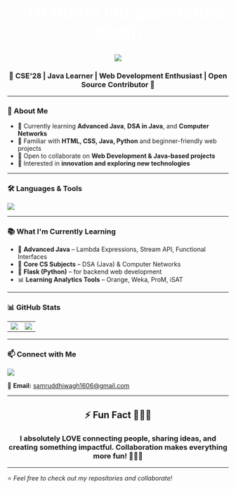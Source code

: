 <h1 align="center" style="font-family: Arial, Helvetica, sans-serif; color: white; font-size: 40px;">
  👋 Hi there! I'm Samruddhi Wagh
</h1>


<p align="center">
  <img src="https://media.giphy.com/media/qgQUggAC3Pfv687qPC/giphy.gi"/>
</p>

<h3 align="center">🌟 CSE'28 | Java Learner | Web Development Enthusiast | Open Source Contributor 🌟</h3>

---

### 🚀 About Me
- 🔭 Currently learning **Advanced Java**, **DSA in Java**, and **Computer Networks**  
- 🌱 Familiar with **HTML, CSS, Java, Python** and beginner-friendly web projects  
- 💞️ Open to collaborate on **Web Development & Java-based projects**  
- 🎯 Interested in **innovation and exploring new technologies**  

---

### 🛠️ Languages & Tools  
<p>
  <img src="https://skillicons.dev/icons?i=java,python,html,css,mysql,postman,vscode,canva" />
</p>

---

### 📚 What I'm Currently Learning
- 🚀 **Advanced Java** – Lambda Expressions, Stream API, Functional Interfaces  
- 📖 **Core CS Subjects** – DSA (Java) & Computer Networks  
- 🐍 **Flask (Python)** – for backend web development  
- 📊 **Learning Analytics Tools** – Orange, Weka, ProM, iSAT  

---

### 📊 GitHub Stats
<table>
<tr>
<td>
<img src="https://github-readme-stats.vercel.app/api?username=Samruddhiwagh1606&show_icons=true&theme=radical" />
</td>
<td>
<img src="https://github-readme-stats.vercel.app/api/top-langs/?username=Samruddhiwagh1606&layout=compact&theme=radical" />
</td>
</tr>
</table>

---

### 📫 Connect with Me
<p>
  <a href="https://www.linkedin.com/in/samruddhi-wagh-176443319/">
    <img src="https://img.shields.io/badge/LinkedIn-Connect-blue?style=for-the-badge&logo=linkedin" />
  </a>
</p>

📧 **Email:** samruddhiwagh1606@gmail.com  

---

<h2 align="center">⚡ Fun Fact 🤩🎉✨</h2>

<h3 align="center">I absolutely LOVE connecting people, sharing ideas, and creating something impactful. Collaboration makes everything more fun! 🚀💡💖</h3>

---

⭐ *Feel free to check out my repositories and collaborate!*  
